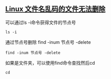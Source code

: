 ## [Linux 文件名乱码的文件无法删除](https://www.shuzhiduo.com/A/A7zgW6Znz4/)

可以通过ls -i命令获得文件的节点号 

```
ls -i
```

通过节点号删除 find -inum 节点号 -delete

```
find -inum 节点号 -delete
```

如果是文件夹，可以使用find命令查找然后cd

```
cd 
```

